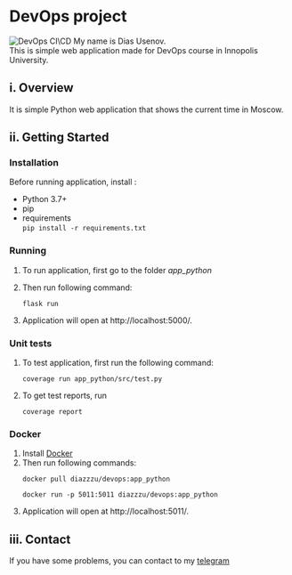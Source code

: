 # DevOps project
![DevOps CI\CD](https://github.com/dizzzu/labs/actions/workflows/python_actions.yaml/badge.svg?event=push)
My name is Dias Usenov.  
This is simple web application made for DevOps course in Innopolis University.

## i. Overview
It is simple Python web application that shows the current time in Moscow.

## ii. Getting Started 
### Installation 
Before running application, install :
* Python 3.7+
* pip
* requirements   
 ```pip install -r requirements.txt```

### Running
1. To run application, first go to the folder *app_python*
2. Then run following command:
    ```
    flask run
    ```  

3. Application will open at http://localhost:5000/.

### Unit tests
1. To test application, first run the following command:
    ```
    coverage run app_python/src/test.py
    ```
2. To get test reports, run
    ```
    coverage report
    ```

### Docker
1. Install [Docker](https://docs.docker.com/engine/install/)
2. Then run following commands:
    ```
    docker pull diazzzu/devops:app_python
    ```
    ```
    docker run -p 5011:5011 diazzzu/devops:app_python
    ```
3. Application will open at http://localhost:5011/.

## iii. Contact
If you have some problems, you can contact to my [telegram](https://t.me/dionyusus)
